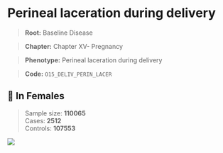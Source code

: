 # Perineal laceration during delivery

> **Root:** Baseline Disease  

> **Chapter:** Chapter XV- Pregnancy  

> **Phenotype:** Perineal laceration during delivery  

> **Code:** `O15_DELIV_PERIN_LACER`

## 👩 In Females  
> Sample size: **110065**  
> Cases: **2512**  
> Controls: **107553**
<img src="/Disease/Figures/ALL/Baseline/O15_DELIV_PERIN_LACER.png"/>
<CsvTable src="/public/Disease/Data/ALL/Baseline/LG_O15_DELIV_PERIN_LACER.csv" label="🔍 View full results" />

